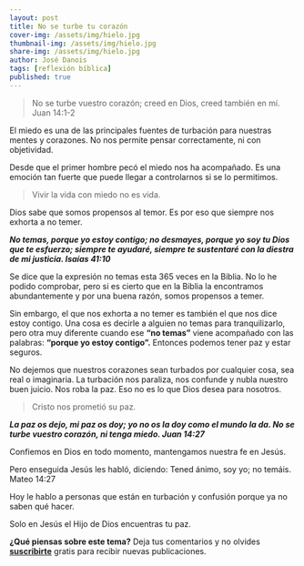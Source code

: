 ```yaml
---
layout: post
title: No se turbe tu corazón
cover-img: /assets/img/hielo.jpg
thumbnail-img: /assets/img/hielo.jpg
share-img: /assets/img/hielo.jpg
author: José Danois
tags: [reflexión bíblica] 
published: true
---
```

>No se turbe vuestro corazón; creed en Dios, creed también en mí. Juan 14:1-2

El miedo es una de las principales fuentes de turbación para nuestras mentes y corazones. No nos permite pensar correctamente, ni con objetividad.

Desde que el primer hombre pecó el miedo nos ha acompañado. Es una emoción tan fuerte que puede llegar a controlarnos si se lo permitimos.

> Vivir la vida con miedo no es vida.

Dios sabe que somos propensos al temor. Es por eso que siempre nos exhorta a no temer.

_**No temas, porque yo estoy contigo; no desmayes, porque yo soy tu Dios que te esfuerzo; siempre te ayudaré, siempre te sustentaré con la diestra de mi justicia. Isaías 41:10**_

Se dice que la expresión no temas esta 365 veces en la Biblia. No lo he podido comprobar, pero si es cierto que en la Biblia la encontramos abundantemente y por una buena razón, somos propensos a temer.

Sin embargo, el que nos exhorta a no temer es también el que nos dice estoy contigo. Una cosa es decirle a alguien no temas para tranquilizarlo, pero otra muy diferente cuando ese **“no temas”** viene acompañado con las palabras: **“porque yo estoy contigo”.** Entonces podemos tener paz y estar seguros.

No dejemos que nuestros corazones sean turbados por cualquier cosa, sea real o imaginaria. La turbación nos paraliza, nos confunde y nubla nuestro buen juicio. Nos roba la paz. Eso no es lo que Dios desea para nosotros.

> Cristo nos prometió su paz.

_**La paz os dejo, mi paz os doy; yo no os la doy como el mundo la da. No se turbe vuestro corazón, ni tenga miedo. Juan 14:27**_

Confiemos en Dios en todo momento, mantengamos nuestra fe en Jesús.

Pero enseguida Jesús les habló, diciendo: Tened ánimo, soy yo; no temáis. Mateo 14:27

Hoy le hablo a personas que están en turbación y confusión porque ya no saben qué hacer.

Solo en Jesús el Hijo de Dios encuentras tu paz.

**¿Qué piensas sobre este tema?** Deja tus comentarios y no olvides **[suscribirte](https://www.feedio.co/@jdanois)** gratis para recibir nuevas publicaciones.
<!--stackedit_data:
eyJoaXN0b3J5IjpbLTE3OTI1Mzg3NV19
-->